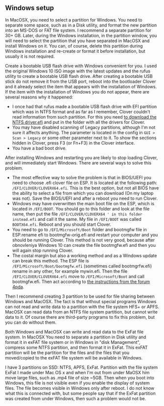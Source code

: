 ## Windows setup

In MacOSX, you need to select a partition for Windows. You need to separate some space, such as in a Disk utility, and format the new partition into an MS-DOS or FAT file system. I recommend a separate partition for 30+ GB. Later, during the Windows installation, in the partition window, you will need to select the partition that you have separated in MacOSX and install Windows on it. You can, of course, delete this partition during Windows installation and re-create or format it before installation, but usually it is not required.

Create a bootable USB flash drive with Windows convenient for you. I used the original Windows 10 ISO image with the latest updates and the rufus utility to create a bootable USB flash drive. After creating a bootable USB stick do not remove it from the USB port, reboot into the bootloader Clover and it already select the item that appears with the installation of Windows. If the item with the installation of Windows you do not appear, there are several reasons why it happened:

- I once had that rufus made a bootable USB flash drive with EFI partition which was in NTFS format and as far as I remember, Clover couldn't read information from such partition. For this you need [to download the NTFS driver.efi](https://applelife.ru/threads/clover.42089/) and put in the folder with all the drivers for Clover.
- You may have disabled scanning of Legacy partitions, although I'm not sure it affects anything. The parameter is located in the config in `GUI > Scan > Legacy` or some other parameter next to it. To show the sections hidden in Clover, press F3 (or Fn+F3) in the Clover interface.
- You have a bad boot drive.

After installing Windows and restarting you are likely to stop loading Clover, and will immediately start Windows. There are several ways to solve this problem.

- The most effective way to solve the problem is that in BIOS/UEFI you need to choose .efi clover file on ESP. It is located at the following path: `/EFI/CLOVER/CLOVERX64.efi`. This is the best option, but not all BIOS have the ability to select a file from which you can download (On my laptop was not). Save the BIOS/UEFI and after a reboot you need to run Clover.
- Windows may have overwritten the main boot file on the ESP, which is located in `/EFI/BOOT`. You should go to this folder and look at the file name, then put the file `/EFI/CLOVER/CLOVERX64 ' in this folder instead.efi` and call it the same. My file in `/EFI/BOOT` was called `BOOTX64.efi`.  Reboot and you should start Clover.
- You need to go to `/EFI/Microsoft/Boot` folder and bootmgfw file in ESP.rename efi to bootmgfw-orig.efi and restart your computer and you should be running Clover. This method is not very good, because after obnovleniya Windows 10 can create the file bootmgfw.efi and then you will again stop running Clover.
- The costal margin but also a working method and as a Windows update can break this method. The ESP file is `/EFI/Microsoft/Boot/bootmgfw.efi` (sometimes called bootmgrfw.efi) rename in any other, for example mywin.efi. Then the file `/EFI/CLOVER/CLOVERX64.efi` move to `/EFI/Microsoft/Boot` and call bootmgfw.efi. Then act according to [the instructions from the forum 4pda](https://4pda.ru/forum/index.php?showtopic=84979&view=findpost&p=79185441).

Then I recommend creating 3 partition to be used for file sharing between Windows and MacOSX. The fact is that without special programs Windows can not read and write data to a partition with the file system HFS+ or APFS. MacOSX can read data from an NTFS file system partition, but cannot write data to it.  Of course there are third-party programs to fix this problem, but you can do without them.

Both Windows and MacOSX can write and read data to the ExFat file system. In MacOSX You need to separate a partition in Disk utility and format it in exFAT file system or in Windows in "disk Management", compress some NTFS partition, and then format it in ExFat. This exFAT partition will be the partition for the files and the files that you moved/copied to the exFAT file system will be available in Windows.

I have 3 partitions on SSD: NTFS, APFS, ExFat. Partition with the file system ExFat I made under Mac OS x and when I'm out from under MaOSX him move large files, such as .mp4 file of size ~5GB. Then when you boot into Windows, this file is not visible even if you enable the display of system files. The file becomes visible in Windows only after reboot. I do not know what this is connected with, but some people say that if the ExFat partition was created from under Windows, then such a problem would not be.